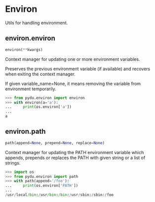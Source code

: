 # Environ

Utils for handling environment.


## environ.environ
```python
environ(**kwargs)
```

Context manager for updating one or more environment variables.

Preserves the previous environment variable (if available) and
recovers when exiting the context manager.

If given variable_name=None, it means removing the variable from
environment temporarily.

```python
>>> from pydu.environ import environ
>>> with environ(a='a'):
...     print(os.environ['a'])
...
a
```


## environ.path
```python
path(append=None, prepend=None, replace=None)
```

Context manager for updating the PATH environment variable which
appends, prepends or replaces the PATH with given string or
a list of strings.

```python
>>> import os
>>> from pydu.environ import path
>>> with path(append='/foo'):
...     print(os.environ['PATH'])
...
/usr/local/bin:/usr/bin:/bin:/usr/sbin:/sbin:/foo
```

